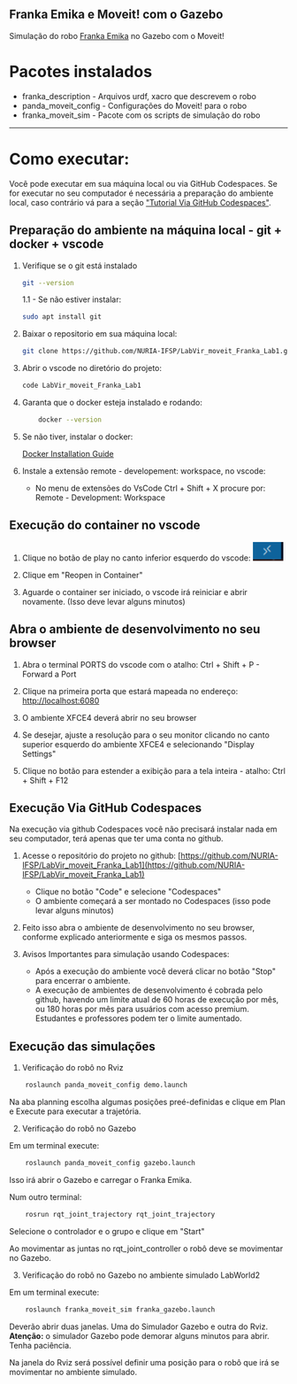 ## Franka Emika e Moveit! com o Gazebo

Simulação do robo [Franka Emika](https://franka.de/) no Gazebo com o Moveit!

# Pacotes instalados

- franka_description - Arquivos urdf, xacro que descrevem o robo
- panda_moveit_config - Configurações do Moveit! para o robo
- franka_moveit_sim - Pacote com os scripts de simulação do robo

---

# Como executar:

Você pode executar em sua máquina local ou via GitHub Codespaces. Se for executar no seu computador é necessária a preparação do ambiente local, caso contrário vá para a seção ["Tutorial Via GitHub Codespaces"](#tutorial-via-github-codespaces).

## Preparação do ambiente na máquina local - git + docker + vscode

1. Verifique se o git está instalado

    ```bash
    git --version
    ```

    1.1 - Se não estiver instalar:

    ```bash
    sudo apt install git
    ```

2. Baixar o repositorio em sua máquina local:

    ```bash
    git clone https://github.com/NURIA-IFSP/LabVir_moveit_Franka_Lab1.git
    ```

3. Abrir o vscode no diretório do projeto:

    ```bash
    code LabVir_moveit_Franka_Lab1
    ```

4. Garanta que o docker esteja instalado e rodando:

    ```bash
        docker --version
    ```

5. Se não tiver, instalar o docker:

    [Docker Installation Guide](https://docs.docker.com/get-started/get-docker/)

6. Instale a extensão remote - developement: workspace, no vscode:

    - No menu de extensões do VsCode Ctrl + Shift + X procure por: Remote - Development: Workspace

## Execução do container no vscode

1. Clique no botão de play no canto inferior esquerdo do vscode:
    ![image](./images/readme/vscode_open_remotel.png)

2. Clique em "Reopen in Container"

3. Aguarde o container ser iniciado, o vscode irá reiniciar e abrir novamente. (Isso deve levar alguns minutos)

## Abra o ambiente de desenvolvimento no seu browser

1. Abra o terminal PORTS do vscode com o atalho: Ctrl + Shift + P - Forward a Port

2. Clique na primeira porta que estará mapeada no endereço:  <http://localhost:6080>

3. O ambiente XFCE4 deverá abrir no seu browser

4. Se desejar, ajuste a resolução para o seu monitor clicando no canto superior esquerdo do ambiente XFCE4 e selecionando "Display Settings"

5. Clique no botão para estender a exibição para a tela inteira - atalho: Ctrl + Shift + F12

## Execução Via GitHub Codespaces

Na execução via github Codespaces você não precisará instalar nada em seu computador, terá apenas que ter uma conta no github.

1. Acesse o repositório do projeto no github:
    [https://github.com/NURIA-IFSP/LabVir_moveit_Franka_Lab1](https://github.com/NURIA-IFSP/LabVir_moveit_Franka_Lab1)
    - Clique no botão "Code" e selecione "Codespaces"
    - O ambiente começará a ser montado no Codespaces (isso pode levar alguns minutos)

2. Feito isso abra o ambiente de desenvolvimento no seu browser, conforme explicado anteriormente e siga os mesmos passos.

3. Avisos Importantes para simulação usando Codespaces:
    - Após a execução do ambiente você deverá clicar no botão "Stop" para encerrar o ambiente.
    - A execução de ambientes de desenvolvimento é cobrada pelo github, havendo um limite atual de 60 horas de execução por mês, ou 180 horas por mês para usuários com acesso premium. Estudantes e professores podem ter o limite aumentado.


## Execução das simulações

1. Verificação do robô no Rviz

```bash
    roslaunch panda_moveit_config demo.launch
```

Na aba planning escolha algumas posições preé-definidas e clique em Plan e Execute para executar a trajetória.


2. Verificação do robô no Gazebo

Em um terminal execute:
```bash
    roslaunch panda_moveit_config gazebo.launch
```
Isso irá abrir o Gazebo e carregar o Franka Emika.

Num outro terminal:
```bash
    rosrun rqt_joint_trajectory rqt_joint_trajectory 
```

Selecione o controlador e o grupo e clique em "Start"

Ao movimentar as juntas no rqt_joint_controller o robô deve se movimentar no Gazebo.

3. Verificação do robô no Gazebo no ambiente simulado LabWorld2

Em um terminal execute:
```bash
    roslaunch franka_moveit_sim franka_gazebo.launch
```

Deverão abrir duas janelas. Uma do Simulador Gazebo e outra do Rviz.
__Atenção:__ o simulador Gazebo pode demorar alguns minutos para abrir. Tenha paciência.

Na janela do Rviz será possível definir uma posição para o robô que irá se movimentar no ambiente simulado.